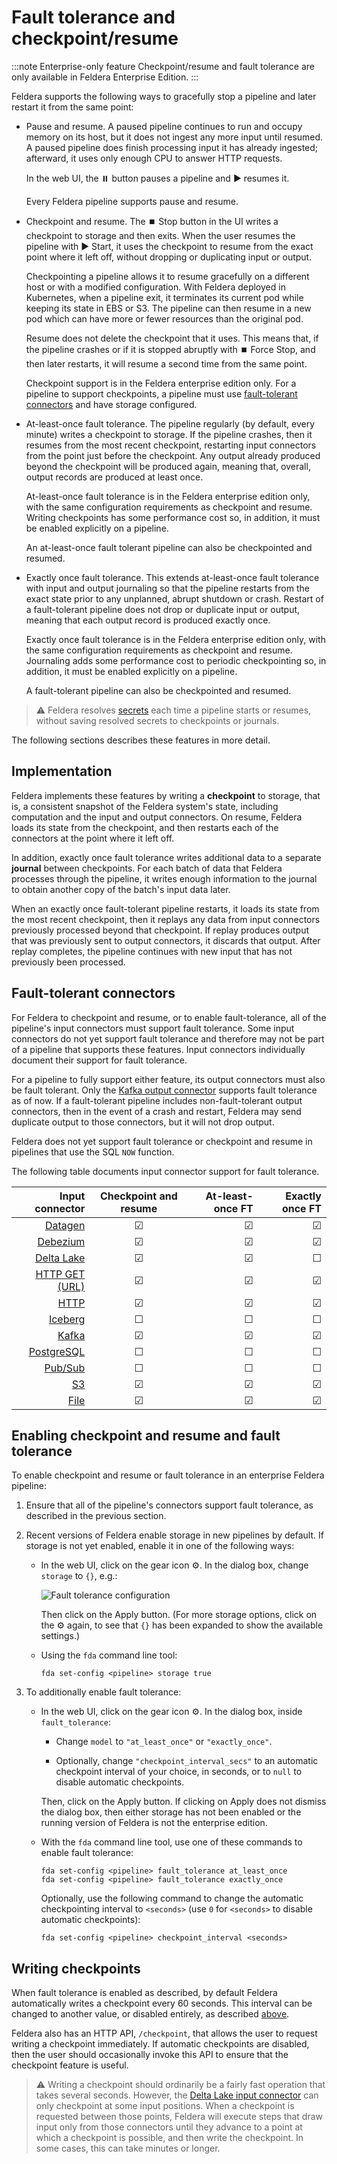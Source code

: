 # Fault tolerance and checkpoint/resume

:::note Enterprise-only feature
Checkpoint/resume and fault tolerance are only available in Feldera Enterprise Edition.
:::


Feldera supports the following ways to gracefully stop a pipeline and
later restart it from the same point:

* Pause and resume.  A paused pipeline continues to run and occupy
  memory on its host, but it does not ingest any more input until
  resumed.  A paused pipeline does finish processing input it has
  already ingested; afterward, it uses only enough CPU to answer HTTP
  requests.

  In the web UI, the ⏸️ button pauses a pipeline and ▶️ resumes it.

  Every Feldera pipeline supports pause and resume.

* Checkpoint and resume.  The ⏹️ Stop button in the UI writes a
  checkpoint to storage and then exits.  When the user resumes the
  pipeline with ▶️ Start, it uses the checkpoint to resume from the
  exact point where it left off, without dropping or duplicating input
  or output.

  Checkpointing a pipeline allows it to resume gracefully on a
  different host or with a modified configuration.  With Feldera
  deployed in Kubernetes, when a pipeline exit, it terminates its
  current pod while keeping its state in EBS or S3.  The pipeline can
  then resume in a new pod which can have more or fewer resources than
  the original pod.

  Resume does not delete the checkpoint that it uses.  This means
  that, if the pipeline crashes or if it is stopped abruptly with ⏹️
  Force Stop, and then later restarts, it will resume a second time
  from the same point.

  Checkpoint support is in the Feldera enterprise edition only.  For a
  pipeline to support checkpoints, a pipeline must use [fault-tolerant
  connectors](#fault-tolerant-connectors) and have storage configured.

* At-least-once fault tolerance.  The pipeline regularly (by default,
  every minute) writes a checkpoint to storage.  If the pipeline
  crashes, then it resumes from the most recent checkpoint, restarting
  input connectors from the point just before the checkpoint.  Any
  output already produced beyond the checkpoint will be produced
  again, meaning that, overall, output records are produced at least
  once.

  At-least-once fault tolerance is in the Feldera enterprise edition
  only, with the same configuration requirements as checkpoint and
  resume.  Writing checkpoints has some performance cost so, in
  addition, it must be enabled explicitly on a pipeline.

  An at-least-once fault tolerant pipeline can also be checkpointed
  and resumed.

* Exactly once fault tolerance.  This extends at-least-once fault
  tolerance with input and output journaling so that the pipeline
  restarts from the exact state prior to any unplanned, abrupt
  shutdown or crash.  Restart of a fault-tolerant pipeline does not
  drop or duplicate input or output, meaning that each output record
  is produced exactly once.

  Exactly once fault tolerance is in the Feldera enterprise edition
  only, with the same configuration requirements as checkpoint and
  resume.  Journaling adds some performance cost to periodic
  checkpointing so, in addition, it must be enabled explicitly on a
  pipeline.

  A fault-tolerant pipeline can also be checkpointed and resumed.

> ⚠️ Feldera resolves [secrets](../connectors/secret-references.md)
> each time a pipeline starts or resumes, without saving resolved
> secrets to checkpoints or journals.

The following sections describes these features in more detail.

## Implementation

Feldera implements these features by writing a **checkpoint** to
storage, that is, a consistent snapshot of the Feldera system's state,
including computation and the input and output connectors.  On resume,
Feldera loads its state from the checkpoint, and then restarts each of
the connectors at the point where it left off.

In addition, exactly once fault tolerance writes additional data to a
separate **journal** between checkpoints.  For each batch of data that
Feldera processes through the pipeline, it writes enough information
to the journal to obtain another copy of the batch's input data later.

When an exactly once fault-tolerant pipeline restarts, it loads its
state from the most recent checkpoint, then it replays any data from
input connectors previously processed beyond that checkpoint.  If
replay produces output that was previously sent to output connectors,
it discards that output.  After replay completes, the pipeline
continues with new input that has not previously been processed.

## Fault-tolerant connectors

For Feldera to checkpoint and resume, or to enable fault-tolerance, all
of the pipeline's input connectors must support fault tolerance.  Some
input connectors do not yet support fault tolerance and therefore may
not be part of a pipeline that supports these features.  Input
connectors individually document their support for fault tolerance.

For a pipeline to fully support either feature, its output connectors
must also be fault tolerant.  Only the [Kafka output
connector](/connectors/sinks/kafka.md) supports fault tolerance as of
now.  If a fault-tolerant pipeline includes non-fault-tolerant output
connectors, then in the event of a crash and restart, Feldera may send
duplicate output to those connectors, but it will not drop output.

Feldera does not yet support fault tolerance or checkpoint and resume in
pipelines that use the SQL `NOW` function.

The following table documents input connector support for fault
tolerance.

|Input connector|Checkpoint and resume|At-least-once FT|Exactly once FT|
|--------------:|:----------------:|---------------:|--------------:|
|[Datagen]|☑|☑|☑|
|[Debezium]|☑|☑|☑|
|[Delta Lake]|☑|☑|☐|
|[HTTP GET (URL)]|☑|☑|☑|
|[HTTP]|☑|☑|☑|
|[Iceberg]|☐|☐|☐|
|[Kafka]|☑|☑|☑|
|[PostgreSQL]|☐|☐|☐|
|[Pub/Sub]|☐|☐|☐|
|[S3]|☑|☑|☑|
|[File]|☑|☑|☑|

[Datagen]: /connectors/sources/datagen.md
[Debezium]: /connectors/sources/debezium.md
[Delta Lake]: /connectors/sources/delta.md
[HTTP GET (URL)]: /connectors/sources/http-get.md
[HTTP]: /connectors/sources/http.md
[Iceberg]: /connectors/sources/iceberg.md
[Kafka]: /connectors/sources/kafka.md
[PostgreSQL]: /connectors/sources/postgresql.md
[Pub/Sub]: /connectors/sources/pubsub.md
[S3]: /connectors/sources/s3.md
[File]: /connectors/sources/file.md

## Enabling checkpoint and resume and fault tolerance

To enable checkpoint and resume or fault tolerance in an enterprise
Feldera pipeline:

1. Ensure that all of the pipeline's connectors support fault tolerance, as
   described in the previous section.

2. Recent versions of Feldera enable storage in new pipelines by
   default.  If storage is not yet enabled, enable it in one of the
   following ways:

   - In the web UI, click on the gear icon ⚙️.  In the dialog box,
     change `storage` to `{}`, e.g.:

     ![Fault tolerance configuration](fault-tolerance.png)

     Then click on the Apply button.  (For more storage options, click
     on the ⚙️ again, to see that `{}` has been expanded to show the
     available settings.)

   - Using the `fda` command line tool:

     ```
     fda set-config <pipeline> storage true
     ```

3. To additionally enable fault tolerance:

   - In the web UI, click on the gear icon ⚙️.  In the dialog box,
     inside `fault_tolerance`:

     - Change `model` to `"at_least_once"` or `"exactly_once"`.

     - Optionally, change `"checkpoint_interval_secs"` to an automatic
       checkpoint interval of your choice, in seconds, or to `null` to
       disable automatic checkpoints.

     Then, click on the Apply button.  If clicking on Apply does not
     dismiss the dialog box, then either storage has not been enabled
     or the running version of Feldera is not the enterprise edition.

   - With the `fda` command line tool, use one of these commands to
     enable fault tolerance:

     ```
     fda set-config <pipeline> fault_tolerance at_least_once
     fda set-config <pipeline> fault_tolerance exactly_once
     ```

     Optionally, use the following command to change the automatic
     checkpointing interval to `<seconds>` (use `0` for `<seconds>` to
     disable automatic checkpoints):

     ```
     fda set-config <pipeline> checkpoint_interval <seconds>
     ```

## Writing checkpoints

When fault tolerance is enabled as described, by default Feldera
automatically writes a checkpoint every 60 seconds.  This interval can
be changed to another value, or disabled entirely, as described
[above](#enabling-checkpoint-and-resume-and-fault-tolerance).

Feldera also has an HTTP API, `/checkpoint`, that allows the user to
request writing a checkpoint immediately.  If automatic checkpoints
are disabled, then the user should occasionally invoke this API to
ensure that the checkpoint feature is useful.

> ⚠️ Writing a checkpoint should ordinarily be a fairly fast operation
that takes several seconds.  However, the [Delta Lake input
connector](../connectors/sources/delta.md) can only checkpoint at some
input positions.  When a checkpoint is requested between those points,
Feldera will execute steps that draw input only from those connectors
until they advance to a point at which a checkpoint is possible, and
then write the checkpoint.  In some cases, this can take minutes or
longer.
